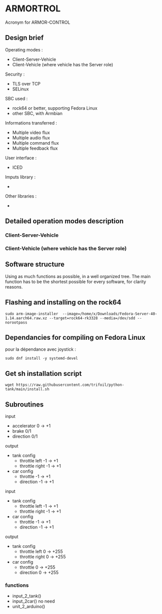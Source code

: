 # ARMORTROL

Acronym for ARMOR-CONTROL

## Design brief

Operating modes :

* Client-Server-Vehicle
* Client-Vehicle (where vehicle has the Server role)

Security : 

* TLS over TCP 
* SELinux

SBC used :

* rock64 or better, supporting Fedora Linux
* other SBC, with Armbian

Informations transferred :

* Multiple video flux
* Multiple audio flux
* Multiple command flux
* Multiple feedback flux

User interface :

* ICED

Imputs library :

* 

Other libraries :

*

## Detailed operation modes description

### Client-Server-Vehicle

### Client-Vehicle (where vehicle has the Server role)

## Software structure

Using as much functions as possible, in a well organized tree.
The main function has to be the shortest possible for every software, for clarity reasons.

## Flashing and installing on the rock64

```
sudo arm-image-installer  --image=/home/x/Downloads/Fedora-Server-40-1.14.aarch64.raw.xz --target=rock64-rk3328 --media=/dev/sdd --norootpass
```

## Dependancies for compiling on Fedora Linux

pour la dépendance avec joystick :
```
sudo dnf install -y systemd-devel
```

## Get sh installation script

```
wget https://raw.githubusercontent.com/trifoil/python-tank/main/install.sh
```

## Subroutines

input 
* accelerator 0 -> +1
* brake 0/1
* direction 0/1

output
* tank config
    * throttle left -1 -> +1
    * throttle right -1 -> +1
* car config
    * throttle -1 -> +1
    * direction -1 -> +1

input 
* tank config
    * throttle left -1 -> +1
    * throttle right -1 -> +1
* car config
    * throttle -1 -> +1
    * direction -1 -> +1

output 
* tank config
    * throttle left 0 -> +255
    * throttle right 0 -> +255
* car config
    * throttle 0 -> +255
    * direction 0 -> +255


### functions 
* input_2_tank()
* input_2car() no need
* unit_2_arduino()